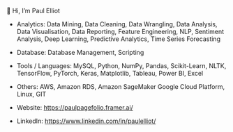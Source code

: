 👋 Hi, I’m Paul Elliot
- Analytics: Data Mining, Data Cleaning, Data Wrangling, Data Analysis, Data Visualisation, Data Reporting, Feature Engineering, NLP, Sentiment Analysis, Deep Learning, Predictive Analytics, Time Series Forecasting
  
- Database: Database Management, Scripting
  
- Tools / Languages: MySQL, Python, NumPy, Pandas, Scikit-Learn, NLTK, TensorFlow, PyTorch, Keras, Matplotlib, Tableau, Power BI, Excel
  
-  Others: AWS, Amazon RDS, Amazon SageMaker Google Cloud Platform, Linux, GIT

-  Website: https://paulpagefolio.framer.ai/

-  LinkedIn: https://www.linkedin.com/in/paulelliot/
  
  
<!---
elliotdata/elliotdata is a ✨ special ✨ repository because its `README.md` (this file) appears on your GitHub profile.
You can click the Preview link to take a look at your changes.
--->
